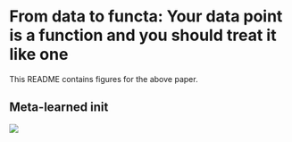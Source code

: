 # From data to functa: Your data point is a function and you should treat it like one

This README contains figures for the above paper.

## Meta-learned init
![](./figures/car-flow-samples-512-gif.gif)
